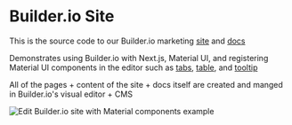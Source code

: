 # Builder.io Site

This is the source code to our Builder.io marketing [site](https://www.builder.io/) and [docs](https://www.builder.io/c/docs/getting-started)

Demonstrates using Builder.io with Next.js, Material UI, and registering Material UI components in the editor such as [tabs](components/material-tabs.tsx), [table](components/material-table.tsx), and [tooltip](components/tooltip.tsx)

All of the pages + content of the site + docs itself are created and manged in Builder.io's visual editor + CMS

<img src="https://imgur.com/skG4rPP.gif" alt="Edit Builder.io site with Material components example" />
